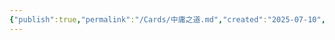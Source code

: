 ```yaml
---
{"publish":true,"permalink":"/Cards/中庸之道.md","created":"2025-07-10","modified":"2025-07-10","cssclasses":""}
---
```


